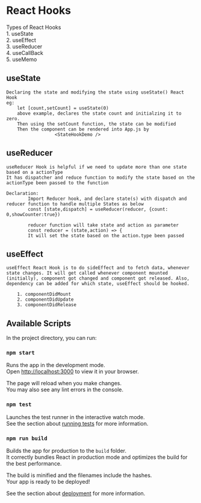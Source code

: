# React Hooks

Types of React Hooks <br/>
    1. useState <br/>
    2. useEffect <br/>
    3. useReducer <br/>
    4. useCallBack <br/>
    5. useMemo <br/>

## useState 

    Declaring the state and modifying the state using useState() React Hook
    eg:
        let [count,setCount] = useState(0)
        above example, declares the state count and initialzing it to zero.
        Then using the setCount function, the state can be modified 
        Then the component can be rendered into App.js by
                      <StateHookDemo />

## useReducer 

    useReducer Hook is helpful if we need to update more than one state based on a actionType
    It has dispatcher and reduce function to modify the state based on the actionType been passed to the function

    Declaration:
            Import Reducer hook, and declare state(s) with dispatch and reducer function to handle multiple States as below
            const [state,dispatch] = useReducer(reducer, {count: 0,showCounter:true})

            reducer function will take state and action as parameter
            const reducer = (state,action) => {
            It will set the state based on the action.type been passed 



##  useEffect

    useEffect React Hook is to do sideEffect and to fetch data, whenever state changes. It will get called whenever component mounted (initially), component got changed and component got released. Also, dependency can be added for which state, useEffect should be hooked.

        1. componentDidMount
        2. componentDidUpdate
        3. componentDidRelease




## Available Scripts

In the project directory, you can run:

### `npm start`

Runs the app in the development mode.\
Open [http://localhost:3000](http://localhost:3000) to view it in your browser.

The page will reload when you make changes.\
You may also see any lint errors in the console.

### `npm test`

Launches the test runner in the interactive watch mode.\
See the section about [running tests](https://facebook.github.io/create-react-app/docs/running-tests) for more information.

### `npm run build`

Builds the app for production to the `build` folder.\
It correctly bundles React in production mode and optimizes the build for the best performance.

The build is minified and the filenames include the hashes.\
Your app is ready to be deployed!

See the section about [deployment](https://facebook.github.io/create-react-app/docs/deployment) for more information.
